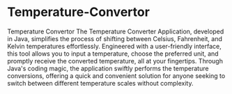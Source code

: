 # Temperature-Convertor
Temperature Convertor
The Temperature Converter Application, developed in Java, simplifies the process of shifting between Celsius, Fahrenheit, and Kelvin temperatures effortlessly. Engineered with a user-friendly interface, this tool allows you to input a temperature, choose the preferred unit, and promptly receive the converted temperature, all at your fingertips. Through Java's coding magic, the application swiftly performs the temperature conversions, offering a quick and convenient solution for anyone seeking to switch between different temperature scales without complexity.
